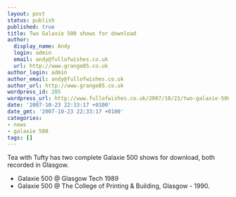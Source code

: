 ```yaml
---
layout: post
status: publish
published: true
title: Two Galaxie 500 shows for download
author:
  display_name: Andy
  login: admin
  email: andy@fullofwishes.co.uk
  url: http://www.grange85.co.uk
author_login: admin
author_email: andy@fullofwishes.co.uk
author_url: http://www.grange85.co.uk
wordpress_id: 285
wordpress_url: http://www.fullofwishes.co.uk/2007/10/23/two-galaxie-500-shows-for-download/
date: '2007-10-23 22:33:17 +0100'
date_gmt: '2007-10-23 22:33:17 +0100'
categories:
- news
- galaxie 500
tags: []
---
```

<p><span class="removed_link" title="http://teawithtufty.blogspot.com">Tea with Tufty</span> has two complete Galaxie 500 shows for download, both recorded in Glasgow.</p>
<ul>
<li><span class="removed_link" title="http://teawithtufty.blogspot.com/2007/10/galaxie-500-glasgow-tec-friday-8th.html">Galaxie 500 @ Glasgow Tech 1989</span></li>
<li><span class="removed_link" title="http://teawithtufty.blogspot.com/2007/10/galaxie-500-college-of-buildingprinting.html">Galaxie 500 @ The College of Printing & Building, Glasgow - 1990.</span></li>
</ul>

